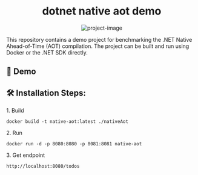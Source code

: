 <h1 align="center" id="title">dotnet native aot demo</h1>

<p align="center"><img src="https://socialify.git.ci/max8989/native-aot-demo/image?language=1&amp;owner=1&amp;name=1&amp;stargazers=1&amp;theme=Light" alt="project-image"></p>

<p id="description">This repository contains a demo project for benchmarking the .NET Native Ahead-of-Time (AOT) compilation. The project can be built and run using Docker or the .NET SDK directly.</p>

<h2>🚀 Demo</h2>

<h2>🛠️ Installation Steps:</h2>

<p>1. Build</p>

```
docker build -t native-aot:latest ./nativeAot
```

<p>2. Run</p>

```
docker run -d -p 8080:8080 -p 8081:8081 native-aot
```

<p>3. Get endpoint</p>

```
http://localhost:8080/todos
```
